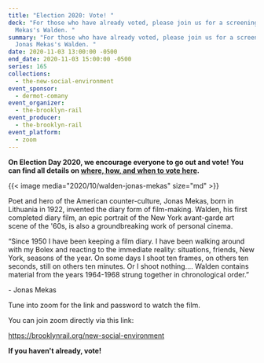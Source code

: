 ```yaml
---
title: "Election 2020: Vote! "
deck: "For those who have already voted, please join us for a screening of Jonas
  Mekas's Walden. "
summary: "For those who have already voted, please join us for a screening of
  Jonas Mekas's Walden. "
date: 2020-11-03 13:00:00 -0500
end_date: 2020-11-03 15:00:00 -0500
series: 165
collections:
  - the-new-social-environment
event_sponsor:
  - dermot-comany
event_organizer:
  - the-brooklyn-rail
event_producer:
  - the-brooklyn-rail
event_platform:
  - zoom
---
```

**On Election Day 2020, we encourage everyone to go out and vote! You can find all details on [where, how, and when to vote here](https://www.vote.org/).**

{{< image media="2020/10/walden-jonas-mekas" size="md" >}}

Poet and hero of the American counter-culture, Jonas Mekas, born in Lithuania in 1922, invented the diary form of film-making. Walden, his first completed diary film, an epic portrait of the New York avant-garde art scene of the '60s, is also a groundbreaking work of personal cinema.

“Since 1950 I have been keeping a film diary. I have been walking around with my Bolex and reacting to the immediate reality: situations, friends, New York, seasons of the year. On some days I shoot ten frames, on others ten seconds, still on others ten minutes. Or I shoot nothing.... Walden contains material from the years 1964-1968 strung together in chronological order.”  

\- Jonas Mekas



Tune into zoom for the link and password to watch the film.

You can join zoom directly via this link: 

<https://brooklynrail.org/new-social-environment>



**If you haven't already, vote!**